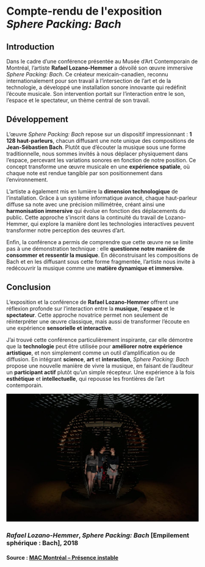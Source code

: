 # Compte-rendu de l'exposition *Sphere Packing: Bach*

## Introduction

Dans le cadre d’une conférence présentée au Musée d’Art Contemporain de Montréal, l’artiste **Rafael Lozano-Hemmer** a dévoilé son œuvre immersive *Sphere Packing: Bach*. Ce créateur mexicain-canadien, reconnu internationalement pour son travail à l’intersection de l’art et de la technologie, a développé une installation sonore innovante qui redéfinit l’écoute musicale. Son intervention portait sur l’interaction entre le son, l’espace et le spectateur, un thème central de son travail.

## Développement

L’œuvre *Sphere Packing: Bach* repose sur un dispositif impressionnant : **1 128 haut-parleurs**, chacun diffusant une note unique des compositions de **Jean-Sébastien Bach**. Plutôt que d’écouter la musique sous une forme traditionnelle, nous sommes invités à nous déplacer physiquement dans l’espace, percevant les variations sonores en fonction de notre position. Ce concept transforme une œuvre musicale en une **expérience spatiale**, où chaque note est rendue tangible par son positionnement dans l’environnement.

L’artiste a également mis en lumière la **dimension technologique** de l’installation. Grâce à un système informatique avancé, chaque haut-parleur diffuse sa note avec une précision millimétrée, créant ainsi une **harmonisation immersive** qui évolue en fonction des déplacements du public. Cette approche s'inscrit dans la continuité du travail de Lozano-Hemmer, qui explore la manière dont les technologies interactives peuvent transformer notre perception des œuvres d’art.

Enfin, la conférence a permis de comprendre que cette œuvre ne se limite pas à une démonstration technique : elle **questionne notre manière de consommer et ressentir la musique**. En déconstruisant les compositions de Bach et en les diffusant sous cette forme fragmentée, l’artiste nous invite à redécouvrir la musique comme une **matière dynamique et immersive**.

## Conclusion

L’exposition et la conférence de **Rafael Lozano-Hemmer** offrent une réflexion profonde sur l’interaction entre la **musique**, l’**espace** et le **spectateur**. Cette approche novatrice permet non seulement de réinterpréter une œuvre classique, mais aussi de transformer l’écoute en une expérience **sensorielle et interactive**.

J’ai trouvé cette conférence particulièrement inspirante, car elle démontre que la **technologie** peut être utilisée pour **améliorer notre expérience artistique**, et non simplement comme un outil d’amplification ou de diffusion. En intégrant **science**, **art** et **interaction**, *Sphere Packing: Bach* propose une nouvelle manière de vivre la musique, en faisant de l’auditeur un **participant actif** plutôt qu’un simple récepteur. Une expérience à la fois **esthétique** et **intellectuelle**, qui repousse les frontières de l’art contemporain.



![exposition_J_Seguela](media/Oeuvre_Sphere_Packing_Bach.jpg)

### *Rafael Lozano-Hemmer*, *Sphere Packing: Bach* [Empilement sphérique : Bach], 2018  
#### Source : [MAC Montréal – Présence instable](https://macm.org/expositions/rafael-lozano-hemmer-presence-instable/)
